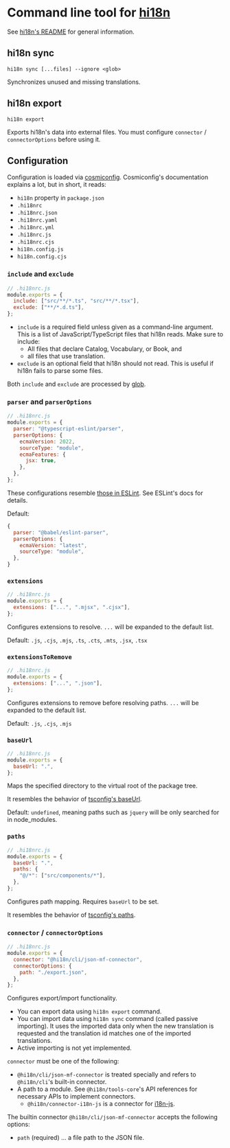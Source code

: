 # Command line tool for [hi18n](https://github.com/wantedly/hi18n)

See [hi18n's README](https://github.com/wantedly/hi18n#readme) for general information.

## hi18n sync

```
hi18n sync [...files] --ignore <glob>
```

Synchronizes unused and missing translations.

## hi18n export

```
hi18n export
```

Exports hi18n's data into external files. You must configure `connector` / `connectorOptions` before using it.

## Configuration

Configuration is loaded via [cosmiconfig](https://github.com/davidtheclark/cosmiconfig). Cosmiconfig's documentation explains a lot, but in short, it reads:

- `hi18n` property in `package.json`
- `.hi18nrc`
- `.hi18nrc.json`
- `.hi18nrc.yaml`
- `.hi18nrc.yml`
- `.hi18nrc.js`
- `.hi18nrc.cjs`
- `hi18n.config.js`
- `hi18n.config.cjs`

### `include` and `exclude`

```javascript
// .hi18nrc.js
module.exports = {
  include: ["src/**/*.ts", "src/**/*.tsx"],
  exclude: ["**/*.d.ts"],
};
```

- `include` is a required field unless given as a command-line argument.
  This is a list of JavaScript/TypeScript files that hi18n reads.
  Make sure to include:
  - All files that declare Catalog, Vocabulary, or Book, and
  - all files that use translation.
- `exclude` is an optional field that hi18n should not read.
  This is useful if hi18n fails to parse some files.

Both `include` and `exclude` are processed by [glob](https://www.npmjs.com/package/glob).

### `parser` and `parserOptions`

```javascript
// .hi18nrc.js
module.exports = {
  parser: "@typescript-eslint/parser",
  parserOptions: {
    ecmaVersion: 2022,
    sourceType: "module",
    ecmaFeatures: {
      jsx: true,
    },
  },
};
```

These configurations resemble [those in ESLint](https://eslint.org/docs/user-guide/configuring/language-options). See ESLint's docs for details.

Default:

```javascript
{
  parser: "@babel/eslint-parser",
  parserOptions: {
    ecmaVersion: "latest",
    sourceType: "module",
  },
}
```

### `extensions`

```javascript
// .hi18nrc.js
module.exports = {
  extensions: ["...", ".mjsx", ".cjsx"],
};
```

Configures extensions to resolve. `...` will be expanded to the default list.

Default: `.js`, `.cjs`, `.mjs`, `.ts`, `.cts`, `.mts`, `.jsx`, `.tsx`

### `extensionsToRemove`

```javascript
// .hi18nrc.js
module.exports = {
  extensions: ["...", ".json"],
};
```

Configures extensions to remove before resolving paths. `...` will be expanded to the default list.

Default: `.js`, `.cjs`, `.mjs`

### `baseUrl`

```javascript
// .hi18nrc.js
module.exports = {
  baseUrl: ".",
};
```

Maps the specified directory to the virtual root of the package tree.

It resembles the behavior of [tsconfig's baseUrl](https://www.typescriptlang.org/tsconfig#baseUrl).

Default: `undefined`, meaning paths such as `jquery` will be only searched for in node_modules.

### `paths`

```javascript
// .hi18nrc.js
module.exports = {
  baseUrl: ".",
  paths: {
    "@/*": ["src/components/*"],
  },
};
```

Configures path mapping. Requires `baseUrl` to be set.

It resembles the behavior of [tsconfig's paths](https://www.typescriptlang.org/tsconfig#paths).

### `connector` / `connectorOptions`

```javascript
// .hi18nrc.js
module.exports = {
  connector: "@hi18n/cli/json-mf-connector",
  connectorOptions: {
    path: "./export.json",
  },
};
```

Configures export/import functionality.

- You can export data using `hi18n export` command.
- You can import data using `hi18n sync` command (called passive importing).
  It uses the imported data only when the new translation is requested and
  the translation id matches one of the imported translations.
- Active importing is not yet implemented.

`connector` must be one of the following:

- `@hi18n/cli/json-mf-connector` is treated specially and refers to `@hi18n/cli`'s built-in connector.
- A path to a module. See `@hi18n/tools-core`'s API references for necessary APIs to implement connectors.
  - `@hi18n/connector-i18n-js` is a connector for [i18n-js](https://github.com/fnando/i18n).

The builtin connector `@hi18n/cli/json-mf-connector` accepts the following options:

- `path` (required) ... a file path to the JSON file.
